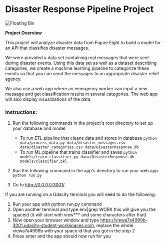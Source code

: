 # Disaster Response Pipeline Project

![Floating Bin](https://media.giphy.com/media/853jNve3ljqrYrcSOK/giphy.gif)

**Project Overview**

This project will analyze disaster data from Figure Eight to build a model for an API that classifies disaster messages.

We were provided a data set containing real messages that were sent during disaster events. Using this data set as well as a dataset describing categories, we create a machine learning pipeline to categorize these events so that you can send the messages to an appropriate disaster relief agency.

We also use a web app where an emergency worker can input a new message and get classification results in several categories. The web app will also display visualizations of the data. 

### Instructions:
1. Run the following commands in the project's root directory to set up your database and model.

    - To run ETL pipeline that cleans data and stores in database
        `python data/process_data.py data/disaster_messages.csv data/disaster_categories.csv data/DisasterResponse.db`
    - To run ML pipeline that trains classifier and saves
        `python models/train_classifier.py data/DisasterResponse.db models/classifier.pkl`

2. Run the following command in the app's directory to run your web app.
    `python run.py`

3. Go to http://0.0.0.0:3001/

If you are running on a Udacity terminal you will need to do the following:

1) Run your app with python run.py command
2) Open another terminal and type env|grep WORK this will give you the spaceid (it will start with view*** and some characters after that)
3) Now open your browser window and type https://viewa7a4999b-3001.udacity-student-workspaces.com, replace the whole viewa7a4999b with your space id that you got in the step 2
4) Press enter and the app should now run for you

